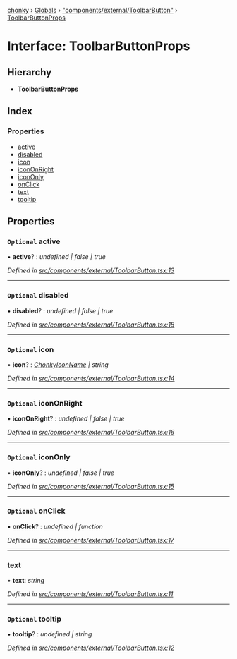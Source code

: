 [chonky](../README.md) › [Globals](../globals.md) › ["components/external/ToolbarButton"](../modules/_components_external_toolbarbutton_.md) › [ToolbarButtonProps](_components_external_toolbarbutton_.toolbarbuttonprops.md)

# Interface: ToolbarButtonProps

## Hierarchy

* **ToolbarButtonProps**

## Index

### Properties

* [active](_components_external_toolbarbutton_.toolbarbuttonprops.md#optional-active)
* [disabled](_components_external_toolbarbutton_.toolbarbuttonprops.md#optional-disabled)
* [icon](_components_external_toolbarbutton_.toolbarbuttonprops.md#optional-icon)
* [iconOnRight](_components_external_toolbarbutton_.toolbarbuttonprops.md#optional-icononright)
* [iconOnly](_components_external_toolbarbutton_.toolbarbuttonprops.md#optional-icononly)
* [onClick](_components_external_toolbarbutton_.toolbarbuttonprops.md#optional-onclick)
* [text](_components_external_toolbarbutton_.toolbarbuttonprops.md#text)
* [tooltip](_components_external_toolbarbutton_.toolbarbuttonprops.md#optional-tooltip)

## Properties

### `Optional` active

• **active**? : *undefined | false | true*

*Defined in [src/components/external/ToolbarButton.tsx:13](https://github.com/TimboKZ/Chonky/blob/bceb265/src/components/external/ToolbarButton.tsx#L13)*

___

### `Optional` disabled

• **disabled**? : *undefined | false | true*

*Defined in [src/components/external/ToolbarButton.tsx:18](https://github.com/TimboKZ/Chonky/blob/bceb265/src/components/external/ToolbarButton.tsx#L18)*

___

### `Optional` icon

• **icon**? : *[ChonkyIconName](../enums/_types_icons_types_.chonkyiconname.md) | string*

*Defined in [src/components/external/ToolbarButton.tsx:14](https://github.com/TimboKZ/Chonky/blob/bceb265/src/components/external/ToolbarButton.tsx#L14)*

___

### `Optional` iconOnRight

• **iconOnRight**? : *undefined | false | true*

*Defined in [src/components/external/ToolbarButton.tsx:16](https://github.com/TimboKZ/Chonky/blob/bceb265/src/components/external/ToolbarButton.tsx#L16)*

___

### `Optional` iconOnly

• **iconOnly**? : *undefined | false | true*

*Defined in [src/components/external/ToolbarButton.tsx:15](https://github.com/TimboKZ/Chonky/blob/bceb265/src/components/external/ToolbarButton.tsx#L15)*

___

### `Optional` onClick

• **onClick**? : *undefined | function*

*Defined in [src/components/external/ToolbarButton.tsx:17](https://github.com/TimboKZ/Chonky/blob/bceb265/src/components/external/ToolbarButton.tsx#L17)*

___

###  text

• **text**: *string*

*Defined in [src/components/external/ToolbarButton.tsx:11](https://github.com/TimboKZ/Chonky/blob/bceb265/src/components/external/ToolbarButton.tsx#L11)*

___

### `Optional` tooltip

• **tooltip**? : *undefined | string*

*Defined in [src/components/external/ToolbarButton.tsx:12](https://github.com/TimboKZ/Chonky/blob/bceb265/src/components/external/ToolbarButton.tsx#L12)*
